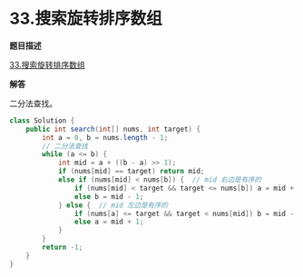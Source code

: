 # 33.搜索旋转排序数组

**题目描述**

[33.搜索旋转排序数组](https://leetcode-cn.com/problems/search-in-rotated-sorted-array/)

**解答**

二分法查找。

```java
class Solution {
    public int search(int[] nums, int target) {
        int a = 0, b = nums.length - 1;
        // 二分法查找
        while (a <= b) {
            int mid = a + ((b - a) >> 1);
            if (nums[mid] == target) return mid;
            else if (nums[mid] < nums[b]) {  // mid 右边是有序的
                if (nums[mid] < target && target <= nums[b]) a = mid + 1;
                else b = mid - 1;
            } else {  // mid 左边是有序的
                if (nums[a] <= target && target < nums[mid]) b = mid - 1;
                else a = mid + 1;
            }
        }
        return -1;
    }
}
```